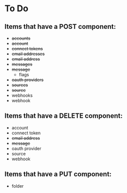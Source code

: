 # To Do

## Items that have a POST component:

* <del>accounts</del>
* <del>account</del>
* <del>connect tokens</del>
* <del>email addresses</del>
* <del>email address</del>
* <del>messages</del>
* <del>message</del>
  * flags
* <del>oauth providers</del>
* <del>sources</del>
* <del>source</del>
* webhooks
* webhook

## Items that have a DELETE component:

* account
* connect token
* <del>email address</del>
* <del>message</del>
* oauth provider
* source
* webhook

## Items that have a PUT component:

* folder
